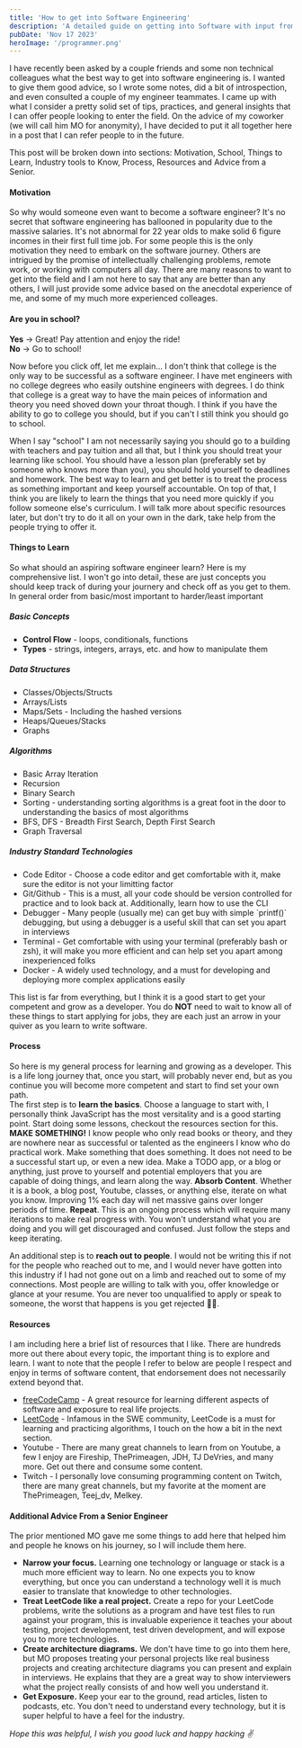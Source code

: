 ```yaml
---
title: 'How to get into Software Engineering'
description: 'A detailed guide on getting into Software with input from multiple senior engineers.'
pubDate: 'Nov 17 2023'
heroImage: '/programmer.png'
---
```


<p>I have recently been asked by a couple friends and some non technical colleagues what the best way to get into software engineering is.
 I wanted to give them good advice, so I wrote some notes, did a bit of introspection, and even consulted a couple of my engineer teammates.
 I came up with what I consider a pretty solid set of tips, practices, and general insights that I can offer people looking to enter the 
field. On the advice of my coworker (we will call him MO for anonymity), I have decided to put it all together here in a post that I can
    refer people to in the future.
</p>

<p>This post will be broken down into sections: Motivation, School, Things to Learn, Industry tools to Know, Process, Resources and Advice from a Senior.</p>
<h4>Motivation</h4>
<p>
So why would someone even want to become a software engineer? It's no secret that software engineering has ballooned in popularity due to the 
massive salaries. It's not abnormal for 22 year olds to make solid 6 figure incomes in their first full time job. For some people this is the 
only motivation they need to embark on the software journey. Others are intrigued by the promise of intellectually challenging problems,
remote work, or working with computers all day. There are many reasons to want to get into the field and I am not here to say that any are 
better than any others, I will just provide some advice based on the anecdotal experience of me, and some of my much more experienced colleages.
</p>
<h4>Are you in school?</h2>
<strong>Yes</strong> -> Great! Pay attention and enjoy the ride! <br/>
<strong>No</strong> -> Go to school!<br/>

<p>Now before you click off, let me explain... I don't think that college is the only way to be successful as a software engineer. I have met 
engineers with no college degrees who easily outshine engineers with degrees. I do think that college is a great way to have the main 
peices of information and theory you need shoved down your throat though. I think if you have the ability to go to college you should, but 
if you can't I still think you should go to school. </p>

<p>When I say "school" I am not necessarily saying you should go to a building with teachers and pay tuition and all that, but I think you 
should treat your learning like school. You should have a lesson plan (preferably set by someone who knows more than you), you should hold 
yourself to deadlines and homework. The best way to learn and get better is to treat the process as something important and keep yourself 
accountable. On top of that, I think you are likely to learn the things that you need more quickly if you follow someone else's curriculum. 
I will talk more about specific resources later, but don't try to do it all on your own in the dark, take help from the people trying to 
offer it.</p>
<h4>Things to Learn</h4>
<p>So what should an aspiring software engineer learn? Here is my comprehensive list. I won't go into detail, these are just concepts you should 
keep track of during your journery and check off as you get to them. In general order from basic/most important to harder/least important</p>
<h5><i>Basic Concepts</i></h5>
<ul>
    <li><b>Control Flow</b> - loops, conditionals, functions</li>
    <li><b>Types</b> - strings, integers, arrays, etc. and how to manipulate them</li>
</ul>
<h5><i>Data Structures</i></h5>
<ul>
    <li>Classes/Objects/Structs</li>
    <li>Arrays/Lists</li>
    <li>Maps/Sets - Including the hashed versions</li>
    <li>Heaps/Queues/Stacks</li>
    <li>Graphs</li>
</ul>
<h5><i>Algorithms</i></h5>
<ul>
    <li>Basic Array Iteration</li>
    <li>Recursion</li>
    <li>Binary Search</li>
    <li>Sorting - understanding sorting algorithms is a great foot in the door to understanding the basics of most algorithms</li>
    <li>BFS, DFS - Breadth First Search, Depth First Search</li>
    <li>Graph Traversal</li>
</ul>
<h5><i>Industry Standard Technologies</i></h5>
<ul>
    <li>Code Editor - Choose a code editor and get comfortable with it, make sure the editor is not your limitting factor</li>
    <li>Git/Github - This is a must, all your code should be version controlled for practice and to look back at. Additionally, learn how to use the CLI</li>
    <li>Debugger - Many people (usually me) can get buy with simple `printf()` debugging, but using a debugger is a useful skill that can set you apart in interviews</li>
    <li>Terminal - Get comfortable with using your terminal (preferably bash or zsh), it will make you more efficient and can help set you apart among inexperienced folks</li>
    <li>Docker - A widely used technology, and a must for developing and deploying more complex applications easily</li>
</ul>
<p>This list is far from everything, but I think it is a good start to get your competent and grow as a developer. You do <strong>NOT</strong> need to wait to know all of these 
things to start applying for jobs, they are each just an arrow in your quiver as you learn to write software.</p>
<h4>Process</h4>
<p>So here is my general process for learning and growing as a developer. This is a life long journey that, once you start, will probably never end, but as you continue you 
will become more competent and start to find set your own path.<br/>
The first step is to <strong>learn the basics</strong>. Choose a language to start with, I personally think JavaScript has the most versitality and is a good starting point. Start doing some lessons, 
checkout the resources section for this. <strong>MAKE SOMETHING!</strong> I know people who only read books or theory, and they are nowhere near as successful or talented as the 
engineers I know who do practical work. Make something that does something. It does not need to be a successful start up, or even a new idea. Make a TODO app, or a blog or anything, 
just prove to yourself and potential employers that you are capable of doing things, and learn along the way. <strong>Absorb Content</strong>. Whether it is a book, a blog post, 
Youtube, classes, or anything else, iterate on what you know. Improving 1% each day will net massive gains over longer periods of time. <strong>Repeat</strong>. This is an ongoing 
process which will require many iterations to make real progress with. You won't understand what you are doing and you will get discouraged and confused. Just follow the steps and 
keep iterating.</p>
<p>An additional step is to <strong>reach out to people</strong>. I would not be writing this if not for the people who reached out to me, and I would never have gotten into this 
industry if I had not gone out on a limb and reached out to some of my connections. Most people are willing to talk with you, offer knowledge or glance at your resume. You are 
never too unqualified to apply or speak to someone, the worst that happens is you get rejected 🤷‍♂️.</p>
<h4>Resources</h4>
<p>I am including here a brief list of resources that I like. There are hundreds more out there about every topic, the important thing is to explore and learn. I want to note that the people I refer to 
below are people I respect and enjoy in terms of software content, that endorsement does not necessarily extend beyond that.
<ul>
    <li><a href="https://www.freecodecamp.org/">freeCodeCamp</a> - A great resource for learning different aspects of software and exposure to real life projects.</li>
    <li><a href="https://leetcode.com/">LeetCode</a> - Infamous in the SWE community, LeetCode is a must for learning and practicing algorithms, I touch on the how a bit in the next section.</li>
    <li>Youtube - There are many great channels to learn from on Youtube, a few I enjoy are Fireship, ThePrimeagen, JDH, TJ DeVries, and many more. Get out there and consume some content.</li>
    <li>Twitch - I personally love consuming programming content on Twitch, there are many great channels, but my favorite at the moment are ThePrimeagen, Teej_dv, Melkey.</li>
</ul>
</p>
<h4>Additional Advice From a Senior Engineer</h4>
<p>The prior mentioned MO gave me some things to add here that helped him and people he knows on his journey, so I will include them here.
<ul>
    <li><strong>Narrow your focus.</strong> Learning one technology or language or stack is a much more efficient way to learn. No one expects you to know everything, but once you can understand a technology well it is 
    much easier to translate that knowledge to other technologies.</li>
    <li><strong>Treat LeetCode like a real project.</strong> Create a repo for your LeetCode problems, write the solutions as a program and have test files to run against your program, this is invaluable experience
    it teaches your about testing, project development, test driven development, and will expose you to more technologies.</li>
    <li><strong>Create architecture diagrams.</strong> We don't have time to go into them here, but MO proposes treating your personal projects like real business projects and creating architecture diagrams you can
        present and explain in interviews. He explains that they are a great way to show interviewers what the project really consists of and how well you understand it.</li>
    <li><strong>Get Exposure.</strong> Keep your ear to the ground, read articles, listen to podcasts, etc. You don't need to understand every technology, but it is super helpful to have a feel for the industry.</li>
</ul>


<p><i>Hope this was helpful, I wish you good luck and happy hacking ✌️</i></p>
